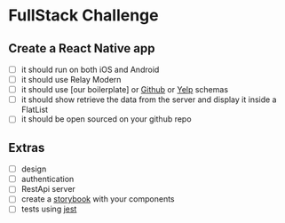 # FullStack Challenge

## Create a React Native app
- [ ] it should run on both iOS and Android
- [ ] it should use Relay Modern
- [ ] it should use [our boilerplate]  or [Github] or [Yelp] schemas 
- [ ] it should show retrieve the data from the server and display it inside a FlatList
- [ ] it should be open sourced on your github repo

## Extras
- [ ] design
- [ ] authentication
- [ ] RestApi server
- [ ] create a [storybook] with your components
- [ ] tests using [jest]

[storybook]: https://github.com/storybooks/storybook
[jest]: https://jest-everywhere.now.sh
[Github]: https://developer.github.com/v4/
[Yelp]: https://www.yelp.com/developers/platform
